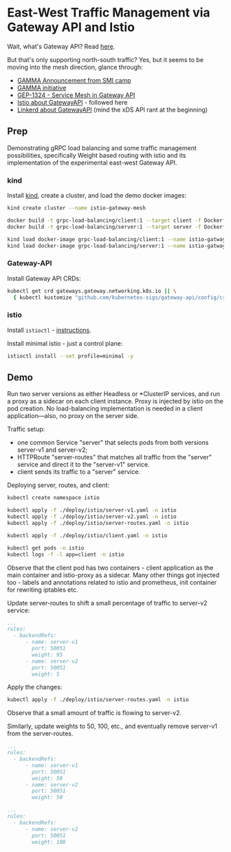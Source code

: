 # East-West Traffic Management via Gateway API and Istio

Wait, what's Gateway API? Read [here](https://gateway-api.sigs.k8s.io/).

But that's only supporting north-south traffic? Yes, but it seems to be moving into the mesh direction, glance through:

* [GAMMA Announcement from SMI camp](https://smi-spec.io/blog/announcing-smi-gateway-api-gamma/)
* [GAMMA initiative](https://gateway-api.sigs.k8s.io/contributing/gamma/)
* [GEP-1324 - Service Mesh in Gateway API](https://gateway-api.sigs.k8s.io/geps/gep-1324/)
* [Istio about GatewayAPI](https://istio.io/latest/docs/tasks/traffic-management/ingress/gateway-api/) - followed here
* [Linkerd about GatewayAPI](https://buoyant.io/blog/linkerd-and-the-gateway-api) (mind the xDS API rant at the
  beginning)

## Prep

Demonstrating gRPC load balancing and some traffic management possibilities, specifically Weight based routing with
istio and its implementation of the experimental east-west Gateway API.

### kind

Install [kind](https://kind.sigs.k8s.io/docs/user/quick-start/#installation), create a cluster, and load the demo docker
images:

```sh
kind create cluster --name istio-gateway-mesh

docker build -t grpc-load-balancing/client:1 --target client -f Dockerfile .
docker build -t grpc-load-balancing/server:1 --target server -f Dockerfile .

kind load docker-image grpc-load-balancing/client:1 --name istio-gatway-mesh
kind load docker-image grpc-load-balancing/server:1 --name istio-gatway-mesh
```

### Gateway-API

Install Gateway API CRDs:

```sh
kubectl get crd gateways.gateway.networking.k8s.io || \
  { kubectl kustomize "github.com/kubernetes-sigs/gateway-api/config/crd?ref=v0.5.1" | kubectl apply -f -; }
```

### istio

Install `istioctl` - [instructions](https://istio.io/latest/docs/setup/getting-started/#download).

Install minimal istio - just a control plane:

```sh
istioctl install --set profile=minimal -y
```

## Demo

Run two server versions as either Headless or *ClusterIP services, and run a proxy as a sidecar on each client instance.
Proxy is injected by istio on the pod creation. No load-balancing implementation is needed in a client application—also,
no proxy on the server side.

Traffic setup:

* one common Service "server" that selects pods from both versions server-v1 and server-v2;
* HTTPRoute "server-routes" that matches all traffic from the "server" service and direct it to the "server-v1" service.
* client sends its traffic to a "server" service.

Deploying server, routes, and client:

```sh
kubectl create namespace istio

kubectl apply -f ./deploy/istio/server-v1.yaml -n istio
kubectl apply -f ./deploy/istio/server-v2.yaml -n istio
kubectl apply -f ./deploy/istio/server-routes.yaml -n istio

kubectl apply -f ./deploy/istio/client.yaml -n istio

kubectl get pods -n istio
kubectl logs -f -l app=client -n istio
```

Observe that the client pod has two containers - client application as the main container and istio-proxy as a sidecar.
Many
other things got injected too - labels and annotations related to istio and prometheus, init container for rewriting
iptables etc.

Update server-routes to shift a small percentage of traffic to server-v2 service:

```yaml
...
rules:
  - backendRefs:
      - name: server-v1
        port: 50051
        weight: 95
      - name: server-v2
        port: 50051
        weight: 5
```

Apply the changes:

```sh
kubectl apply -f ./deploy/istio/server-routes.yaml -n istio
```

Observe that a small amount of traffic is flowing to server-v2.

Similarly, update weights to 50, 100, etc., and eventually remove server-v1 from the server-routes.

```yaml
...
rules:
  - backendRefs:
      - name: server-v1
        port: 50051
        weight: 50
      - name: server-v2
        port: 50051
        weight: 50
```

```yaml
...
rules:
  - backendRefs:
      - name: server-v2
        port: 50051
        weight: 100
```

